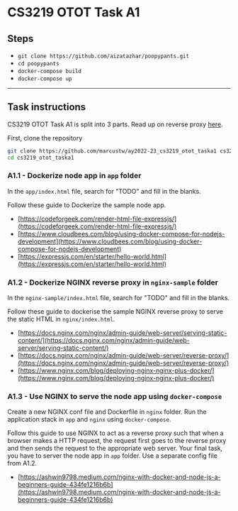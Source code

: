 # CS3219 OTOT Task A1

## Steps

-   `git clone https://github.com/aizatazhar/poopypants.git`
-   `cd poopypants`
-   `docker-compose build`
-   `docker-compose up`

---

## Task instructions

CS3219 OTOT Task A1 is split into 3 parts. Read up on reverse proxy [here](https://www.upguard.com/blog/reverse-proxy-vs-load-balancer).

First, clone the repository

```sh
git clone https://github.com/marcustw/ay2022-23_cs3219_otot_taska1 cs3219_otot_taska1
cd cs3219_otot_taska1
```

### A1.1 - Dockerize node app in `app` folder

In the `app/index.html` file, search for "TODO" and fill in the blanks.

Follow these guide to Dockerize the sample node app.

-   [https://codeforgeek.com/render-html-file-expressjs/](https://codeforgeek.com/render-html-file-expressjs/)
-   [https://www.cloudbees.com/blog/using-docker-compose-for-nodejs-development](https://www.cloudbees.com/blog/using-docker-compose-for-nodejs-development)
-   [https://expressjs.com/en/starter/hello-world.html](https://expressjs.com/en/starter/hello-world.html)

### A1.2 - Dockerize NGINX reverse proxy in `nginx-sample` folder

In the `nginx-sample/index.html` file, search for "TODO" and fill in the blanks.

Follow these guide to dockerise the sample NGINX reverse proxy to serve the static HTML in `nginx/index.html`.

-   [https://docs.nginx.com/nginx/admin-guide/web-server/serving-static-content/](https://docs.nginx.com/nginx/admin-guide/web-server/serving-static-content/)
-   [https://docs.nginx.com/nginx/admin-guide/web-server/reverse-proxy/](https://docs.nginx.com/nginx/admin-guide/web-server/reverse-proxy/)
-   [https://www.nginx.com/blog/deploying-nginx-nginx-plus-docker/](https://www.nginx.com/blog/deploying-nginx-nginx-plus-docker/)

### A1.3 - Use NGINX to serve the node app using `docker-compose`

Create a new NGINX conf file and Dockerfile in `nginx` folder. Run the application stack in `app` and `nginx` using `docker-compose`.

Follow this guide to use NGINX to act as a reverse proxy such that when a browser makes a HTTP request, the request first goes to the reverse proxy and then sends the request to the appropriate web server. Your final task, you have to server the node app in `app` folder. Use a separate config file from A1.2.

-   [https://ashwin9798.medium.com/nginx-with-docker-and-node-js-a-beginners-guide-434fe1216b6b](https://ashwin9798.medium.com/nginx-with-docker-and-node-js-a-beginners-guide-434fe1216b6b)
